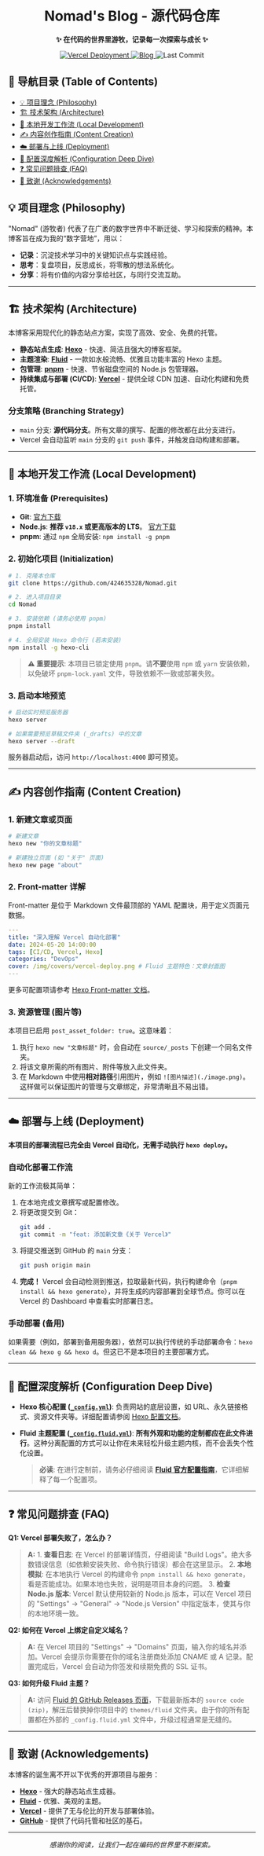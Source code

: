 <div align="center">

#  Nomad's Blog - 源代码仓库

**✨ 在代码的世界里游牧，记录每一次探索与成长 ✨**

</div>

<p align="center">
  <!-- Vercel 部署状态 -->
  <a href="https://vercel.com/424635328s-projects/nomad" target="_blank">
    <img src="https://vercelbadge.vercel.app/api/424635328s-projects/nomad" alt="Vercel Deployment">
  </a>
  <!-- 在线访问 -->
  <a href="https://nomad-rho-nine.vercel.app/" target="_blank">
    <img src="https://img.shields.io/badge/Blog-在线访问-0098AC?style=for-the-badge&logo=vercel" alt="Blog">
  </a>
  <!-- 最后提交 -->
  <img src="https://img.shields.io/github/last-commit/424635328/Nomad?style=for-the-badge&logo=git&logoColor=white" alt="Last Commit">
</p>

## 📌 导航目录 (Table of Contents)

- [💡 项目理念 (Philosophy)](#-项目理念-philosophy)
- [🏗️ 技术架构 (Architecture)](#️-技术架构-architecture)
- [🚀 本地开发工作流 (Local Development)](#-本地开发工作流-local-development)
- [✍️ 内容创作指南 (Content Creation)](#️-内容创作指南-content-creation)
- [☁️ 部署与上线 (Deployment)](#️-部署与上线-deployment)
- [🔧 配置深度解析 (Configuration Deep Dive)](#-配置深度解析-configuration-deep-dive)
- [❓ 常见问题排查 (FAQ)](#-常见问题排查-faq)
- [🙏 致谢 (Acknowledgements)](#-致谢-acknowledgements)

## 💡 项目理念 (Philosophy)

"Nomad" (游牧者) 代表了在广袤的数字世界中不断迁徙、学习和探索的精神。本博客旨在成为我的“数字营地”，用以：

-   **记录**：沉淀技术学习中的关键知识点与实践经验。
-   **思考**：复盘项目，反思成长，将零散的想法系统化。
-   **分享**：将有价值的内容分享给社区，与同行交流互助。

---

## 🏗️ 技术架构 (Architecture)

本博客采用现代化的静态站点方案，实现了高效、安全、免费的托管。

-   **静态站点生成**: [**Hexo**](https://hexo.io/zh-cn/) - 快速、简洁且强大的博客框架。
-   **主题渲染**: [**Fluid**](https://hexo.fluid-dev.com/) - 一款如水般流畅、优雅且功能丰富的 Hexo 主题。
-   **包管理**: [**pnpm**](https://pnpm.io/) - 快速、节省磁盘空间的 Node.js 包管理器。
-   **持续集成与部署 (CI/CD)**: [**Vercel**](https://vercel.com/) - 提供全球 CDN 加速、自动化构建和免费托管。

### 分支策略 (Branching Strategy)

-   `main` 分支: **源代码分支**。所有文章的撰写、配置的修改都在此分支进行。
-   Vercel 会自动监听 `main` 分支的 `git push` 事件，并触发自动构建和部署。

---

## 🚀 本地开发工作流 (Local Development)

### 1. 环境准备 (Prerequisites)

-   **Git**: [官方下载](https://git-scm.com/downloads)
-   **Node.js**: **推荐 `v18.x` 或更高版本的 LTS**。 [官方下载](https://nodejs.org/zh-cn/)
-   **pnpm**: 通过 `npm` 全局安装: `npm install -g pnpm`

### 2. 初始化项目 (Initialization)

```bash
# 1. 克隆本仓库
git clone https://github.com/424635328/Nomad.git

# 2. 进入项目目录
cd Nomad

# 3. 安装依赖 (请务必使用 pnpm)
pnpm install

# 4. 全局安装 Hexo 命令行 (若未安装)
npm install -g hexo-cli
```
> **⚠️ 重要提示**: 本项目已锁定使用 `pnpm`。请**不要**使用 `npm` 或 `yarn` 安装依赖，以免破坏 `pnpm-lock.yaml` 文件，导致依赖不一致或部署失败。

### 3. 启动本地预览

```bash
# 启动实时预览服务器
hexo server

# 如果需要预览草稿文件夹 (_drafts) 中的文章
hexo server --draft
```
服务器启动后，访问 `http://localhost:4000` 即可预览。

---

## ✍️ 内容创作指南 (Content Creation)

### 1. 新建文章或页面

```bash
# 新建文章
hexo new "你的文章标题"

# 新建独立页面 (如 "关于" 页面)
hexo new page "about"
```

### 2. Front-matter 详解

Front-matter 是位于 Markdown 文件最顶部的 YAML 配置块，用于定义页面元数据。

```yaml
---
title: "深入理解 Vercel 自动化部署"
date: 2024-05-20 14:00:00
tags: [CI/CD, Vercel, Hexo]
categories: "DevOps"
cover: /img/covers/vercel-deploy.png # Fluid 主题特色：文章封面图
---
```
更多可配置项请参考 [Hexo Front-matter 文档](https://hexo.io/zh-cn/docs/front-matter)。

### 3. 资源管理 (图片等)

本项目已启用 `post_asset_folder: true`。这意味着：
1.  执行 `hexo new "文章标题"` 时，会自动在 `source/_posts` 下创建一个同名文件夹。
2.  将该文章所需的所有图片、附件等放入此文件夹。
3.  在 Markdown 中使用**相对路径**引用图片，例如 `![图片描述](./image.png)`。
这样做可以保证图片的管理与文章绑定，非常清晰且不易出错。

---

## ☁️ 部署与上线 (Deployment)

**本项目的部署流程已完全由 Vercel 自动化，无需手动执行 `hexo deploy`。**

### 自动化部署工作流

新的工作流极其简单：

1.  在本地完成文章撰写或配置修改。
2.  将更改提交到 Git：
    ```bash
    git add .
    git commit -m "feat: 添加新文章《关于 Vercel》"
    ```
3.  将提交推送到 GitHub 的 `main` 分支：
    ```bash
    git push origin main
    ```
4.  **完成！** Vercel 会自动检测到推送，拉取最新代码，执行构建命令（`pnpm install && hexo generate`），并将生成的内容部署到全球节点。你可以在 Vercel 的 Dashboard 中查看实时部署日志。

### 手动部署 (备用)
如果需要（例如，部署到备用服务器），依然可以执行传统的手动部署命令：`hexo clean && hexo g && hexo d`。但这已不是本项目的主要部署方式。

---

## 🔧 配置深度解析 (Configuration Deep Dive)

- **Hexo 核心配置 ([`_config.yml`](https://github.com/424635328/Nomad/blob/main/_config.yml))**:
  负责网站的底层设置，如 URL、永久链接格式、资源文件夹等。详细配置请参阅 [Hexo 配置文档](https://hexo.io/zh-cn/docs/configuration)。

- **Fluid 主题配置 ([`_config.fluid.yml`](https://github.com/424635328/Nomad/blob/main/_config.fluid.yml))**:
  **所有外观和功能的定制都应在此文件进行**。这种分离配置的方式可以让你在未来轻松升级主题内核，而不会丢失个性化设置。

  > **必读**: 在进行定制前，请务必仔细阅读 [**Fluid 官方配置指南**](https://hexo.fluid-dev.com/docs/guide/)，它详细解释了每一个配置项。

---

## ❓ 常见问题排查 (FAQ)

**Q1: Vercel 部署失败了，怎么办？**
> **A:** 1. **查看日志**: 在 Vercel 的部署详情页，仔细阅读 "Build Logs"。绝大多数错误信息（如依赖安装失败、命令执行错误）都会在这里显示。 2. **本地模拟**: 在本地执行 Vercel 的构建命令 `pnpm install && hexo generate`，看是否能成功。如果本地也失败，说明是项目本身的问题。 3. **检查 Node.js 版本**: Vercel 默认使用较新的 Node.js 版本，可以在 Vercel 项目的 "Settings" -> "General" -> "Node.js Version" 中指定版本，使其与你的本地环境一致。

**Q2: 如何在 Vercel 上绑定自定义域名？**
> **A:** 在 Vercel 项目的 "Settings" -> "Domains" 页面，输入你的域名并添加。Vercel 会提示你需要在你的域名注册商处添加 CNAME 或 A 记录。配置完成后，Vercel 会自动为你签发和续期免费的 SSL 证书。

**Q3: 如何升级 Fluid 主题？**
> **A:** 访问 [Fluid 的 GitHub Releases 页面](https://github.com/fluid-dev/hexo-theme-fluid/releases)，下载最新版本的 `source code (zip)`，解压后替换掉你项目中的 `themes/fluid` 文件夹。由于你的所有配置都在外部的 `_config.fluid.yml` 文件中，升级过程通常是无缝的。

---

## 🙏 致谢 (Acknowledgements)

本博客的诞生离不开以下优秀的开源项目与服务：

-   [**Hexo**](https://hexo.io/) - 强大的静态站点生成器。
-   [**Fluid**](https://github.com/fluid-dev/hexo-theme-fluid) - 优雅、美观的主题。
-   [**Vercel**](https://vercel.com/) - 提供了无与伦比的开发与部署体验。
-   [**GitHub**](https://github.com/) - 提供了代码托管和社区的基石。

<div align="center">

---
*感谢你的阅读，让我们一起在编码的世界里不断探索。*

</div>